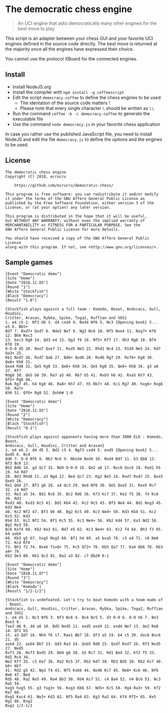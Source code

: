 
# The democratic chess engine

> An UCI engine that asks democratically many other engines for the best move to play

This script is an adapter between your chess GUI and your favorite UCI engines defined in the source code directly. The best move is returned at the majority once all the engines have expressed their choice.

You cannot use the protocol XBoard for the connected engines.


## Install

- Install NodeJS.org
- Install the compiler with `npm install -g coffeescript`
- Edit the script `democracy.coffee` to define the chess engines to be used
	- The identation of the source code matters !
	- Please note that every single character `\` should be written as `\\`.
- Run the command `coffee -b -c democracy.coffee` to generate the executable file
- Use the command `node democracy.js` in your favorite chess application

In case you rather use the published JavaScript file, you need to install NodeJS and edit the file `democracy.js` to define the options and the engines to be used.


## License

```
The democratic chess engine
Copyright (C) 2018, ecrucru

	https://github.com/ecrucru/democratic-chess/

This program is free software: you can redistribute it and/or modify
it under the terms of the GNU Affero General Public License as
published by the Free Software Foundation, either version 3 of the
License, or (at your option) any later version.

This program is distributed in the hope that it will be useful,
but WITHOUT ANY WARRANTY; without even the implied warranty of
MERCHANTABILITY or FITNESS FOR A PARTICULAR PURPOSE. See the
GNU Affero General Public License for more details.

You should have received a copy of the GNU Affero General Public License
along with this program. If not, see <http://www.gnu.org/licenses/>.
```


## Sample games

```
[Event "Democratic demo"]
[Site "Home"]
[Date "2018.11.03"]
[Round "1"]
[White "Stockfish"]
[Black "Democracy"]
[Result "1-0"]

{Stockfish plays against a full team : Komodo, Booot, Andscacs, Gull, Houdini,
Critter, Arasan, Rybka, Spike, Toga2, Ruffian and SOS}
1. e4 c5 2. Nf3 d6 3. d4 cxd4 4. Nxd4 Nf6 5. Nc3 {Opening book} 5... e5 6. Bb5+
Bd7 7. Bxd7+ Qxd7 8. Nde2 Be7 9. Ng3 Nc6 10. Nf5 Nxe4 11. Nxg7+ Kf8 12. Bh6 Nxc3
13. bxc3 Rg8 14. Qd3 e4 15. Qg3 f6 16. Nf5+ Kf7 17. Qh3 Rg6 18. Bf4 Kf8 19.
O-O-O d5 20. Nxe7 Qxe7 21. Rxd5 Ne5 22. Rhd1 Nc4 23. R1d4 Ne5 24. Rd7 Qa3+ 25.
Kb1 Nxd7 26. Rxd7 Qa6 27. Bd6+ Qxd6 28. Rxd6 Rg7 29. Rxf6+ Kg8 30. Qe6+ Kh8 31.
Qxe4 Rd8 32. Qe5 Kg8 33. Qe6+ Kh8 34. Qe5 Kg8 35. Qe6+ Kh8 36. g3 a6 37. Rf7
Rdg8 38. Qe5 b6 39. Ra7 a5 40. Rb7 b5 41. Rxb5 h6 42. Rxa5 Kh7 43. Qf5+ Rg6 44.
Ra6 Rg7 45. h4 Kg8 46. Ra8+ Kh7 47. h5 Rb7+ 48. Kc1 Rg7 49. hxg6+ Rxg6 50. Ra7+
Kh8 51. Qf8+ Rg8 52. Qxh6# 1-0
```

```
[Event "Democratic demo"]
[Site "Home"]
[Date "2018.11.03"]
[Round "2"]
[White "Democracy"]
[Black "Stockfish"]
[Result "0-1"]

{Stockfish plays against opponents having more than 3000 ELO : Komodo, Booot,
Andscacs, Gull, Houdini, Critter and Arasan}
1. e4 e6 2. d4 d5 3. Nd2 c5 4. Ngf3 cxd4 5. exd5 {Opening book} 5... Qxd5 6. Bc4
Qd6 7. O-O Nf6 8. Nb3 Nc6 9. Nbxd4 Nxd4 10. Nxd4 Bd7 11. b3 Qb8 12. Nf3 Bc6 13.
Bb2 Bd6 14. g3 Qc7 15. Nd4 O-O-O 16. Qe2 a6 17. Nxc6 Qxc6 18. Rad1 h5 19. h4 Rd7
20. Bd3 Rhd8 21. a3 Ng4 22. Be4 Qc7 23. Kg2 Be5 24. Rxd7 Rxd7 25. Bxe5 Qxe5 26.
Re1 Qd4 27. Bf3 g6 28. a4 Qc3 29. Qe4 Nf6 30. Qe5 Qxe5 31. Rxe5 Rc7 32. c4 Nd7
33. Re3 a5 34. Bd1 Rc6 35. Bc2 Rd6 36. Kf3 Kc7 37. Ke2 f5 38. f4 Kc6 39. Rd3
Rxd3 40. Kxd3 Kc5 41. Bd1 Kb4 42. Kc2 Nc5 43. Bf3 Ne4 44. Bd1 Nxg3 45. Kd3 Ne4
46. Kc2 Nf2 47. Bf3 b6 48. Bg2 Kc5 49. Kc3 Ne4+ 50. Kd3 Kb4 51. Kc2 Kc5 52. Kd3
Kb4 53. Kc2 Nf2 54. Bf1 Kc5 55. Kc3 Ne4+ 56. Kb2 Kd4 57. Ka3 Nd2 58. Bg2 Ke3 59.
Bc6 Kxf4 60. Kb2 Ke3 61. Bd7 e5 62. Kc3 Ne4+ 63. Kc2 f4 64. Bh3 f3 65. b4 axb4
66. Kb3 g5 67. hxg5 Nxg5 68. Bf1 h4 69. a5 bxa5 70. c5 e4 71. c6 Ne6 72. Kc4 Kf4
73. Bh3 f2 74. Bxe6 f1=Q+ 75. Kc5 Qf2+ 76. Kb5 Qa7 77. Ka4 Qb6 78. Kb3 a4+ 79.
Kb2 Qe3 80. Kb1 Qc3 81. Ba2 a3 82. c7 Qb2# 0-1
```

```
[Event "Democratic demo"]
[Site "Home"]
[Date "2018.11.07"]
[Round "3"]
[White "Democracy"]
[Black "Komodo"]
[Result "1/2-1/2"]

{Stockfish is undefeated. Let's try to beat Komodo with a team made of : Booot,
Andscacs, Gull, Houdini, Critter, Arasan, Rybka, Spike, Toga2, Ruffian and SOS}
1. e4 e5 2. Nc3 Nf6 3. Nf3 Nc6 4. Bc4 Bc5 5. d3 O-O 6. O-O h6 7. Be3 Bxe3 8.
fxe3 d6 9. d4 a6 10. Bd5 Nxd5 11. exd5 exd4 12. exd4 Ne7 13. Qe2 Re8 14. Qf2 b5
15. a3 Qd7 16. Nh4 f6 17. Rae1 Bb7 18. Qf3 a5 19. b4 c5 20. dxc6 Bxc6 21. d5
axb4 22. axb4 Bb7 23. Qd3 Ra3 24. Qxb5 Rd8 25. Qxd7 Rxd7 26. Rf3 Nxd5 27. Nxd5
Rxf3 28. Nxf3 Bxd5 29. Nd4 g6 30. b5 Rc7 31. Rd1 Be4 32. Kf2 f5 33. Rd2 Rc4 34.
Ne2 Kf7 35. c3 Ke7 36. Ra2 Rc5 37. Rb2 Kd7 38. Rb3 Bd5 39. Rb2 Kc7 40. b6+ Kb7
41. Rd2 g5 42. Ng3 f4 43. Nf5 Kxb6 44. Nxd6 Kc7 45. Ne8+ Kc6 46. Nf6 Be6 47. Ne4
Rd5 48. Ra2 Re5 49. Ra4 Bb3 50. Rd4 Kc7 51. c4 Ba4 52. h4 Bc6 53. Nc3 Ra5 54.
hxg5 hxg5 55. g3 fxg3+ 56. Kxg3 Kb6 57. Nd5+ Kc5 58. Rg4 Ra3+ 59. Kf2 Ra7 60.
Rxg5 Kxc4 61. Ne3+ Kd3 62. Nf5 Ra4 63. Kg3 Ra2 64. Kf4 Rf2+ 65. Ke5 Rg2 66. Rxg2
Bxg2 1/2-1/2
```
